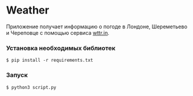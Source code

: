 # Weather

Приложение получает информацию о погоде в Лондоне, Шереметьево и Череповце с помощью сервиса [wttr.in](http://wttr.in).

### Установка необходимых библиотек
`$ pip install -r requirements.txt`

### Запуск
`$ python3 script.py`
